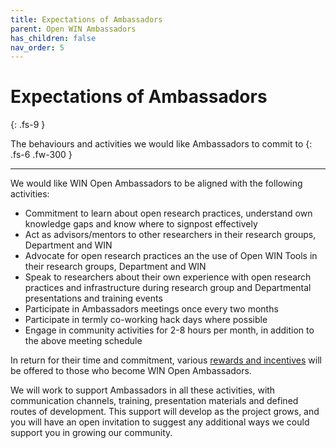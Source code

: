 ```yaml
---
title: Expectations of Ambassadors
parent: Open WIN Ambassadors
has_children: false
nav_order: 5
---
```


# Expectations of Ambassadors
{: .fs-9 }

The behaviours and activities we would like Ambassadors to commit to
{: .fs-6 .fw-300 }

---

We would like WIN Open Ambassadors to be aligned with the following activities:

- Commitment to learn about open research practices, understand own knowledge gaps and know where to signpost effectively
- Act as advisors/mentors to other researchers in their research groups, Department and WIN
- Advocate for open research practices an the use of Open WIN Tools in their research groups, Department and WIN
- Speak to researchers about their own experience with open research practices and infrastructure during research group and Departmental presentations and training events
- Participate in Ambassadors meetings once every two months
- Participate in termly co-working hack days where possible
- Engage in community activities for 2-8 hours per month, in addition to the above meeting schedule

In return for their time and commitment, various [rewards and incentives](benfits.md) will be offered to those who become WIN Open Ambassadors.

We will work to support Ambassadors in all these activities, with communication channels, training, presentation materials and defined routes of development. This support will develop as the project grows, and you will have an open invitation to suggest any additional ways we could support you in growing our community.
